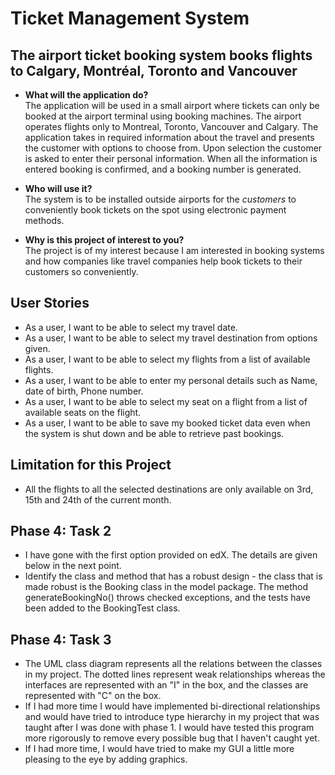 # Ticket Management System
## The airport ticket booking system books flights to Calgary, Montréal, Toronto and Vancouver


- **What will the application do?**  
The application will be used in a small airport where tickets can only be booked at the airport terminal using booking 
machines. The airport operates flights only to Montreal, Toronto, Vancouver and Calgary. The application takes in 
required information about the travel and presents the customer with options to choose from. Upon selection the customer
is asked to enter their personal information. When all the information is entered booking is confirmed, and a booking 
number is generated.

- **Who will use it?**  
The system is to be installed outside airports for the *customers* to conveniently book tickets on the 
spot using electronic payment methods.

- **Why is this project of interest to you?**  
The project is of my interest because I am interested in booking systems and 
how companies like travel companies help book tickets to their customers so conveniently.



## **User Stories**

- As a user, I want to be able to select my travel date.
- As a user, I want to be able to select my travel destination from options given.
- As a user, I want to be able to select my flights from a list of available flights.
- As a user, I want to be able to enter my personal details such as Name, date of birth, Phone number.
- As a user, I want to be able to select my seat on a flight from a list of available seats on the flight.
- As a user, I want to be able to save my booked ticket data even when the system is shut down and be able to 
 retrieve past bookings.

## Limitation for this Project
- All the flights to all the selected destinations are only available on 3rd, 15th and 24th of the current month.

## Phase 4: Task 2
- I have gone with the first option provided on edX. The details are given below in the next point.
- Identify the class and method that has a robust design - the class that is made robust is the Booking class in the
 model package. The method generateBookingNo() throws checked exceptions, and the tests have been added to the 
 BookingTest class.
 
## Phase 4: Task 3
- The UML class diagram represents all the relations between the classes in my project. The dotted lines represent weak
 relationships whereas the interfaces are represented with an "I" in the box, and the classes are represented with "C"
 on the box.
- If I had more time I would have implemented bi-directional relationships and would have tried to introduce type 
hierarchy in my project that was taught after I was done with phase 1. I would have tested this program more rigorously 
to remove every possible bug that I haven't caught
 yet.
- If I had more time, I would have tried to make my GUI a little more pleasing to the eye by adding graphics.
